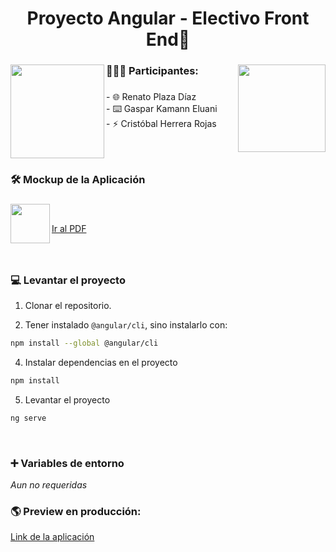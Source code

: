 <h1 align="center">Proyecto Angular - Electivo Front End👋</h1>

###

<img align="left" height="150" src="https://upload.wikimedia.org/wikipedia/commons/thumb/c/cf/Angular_full_color_logo.svg/2048px-Angular_full_color_logo.svg.png"  />

###

<img align="right" height="140" src="https://upload.wikimedia.org/wikipedia/commons/4/47/Logo_UTFSM.png"  />

###

<h3 align="left">👨🏻‍💻  Participantes:</h3>

###

<p align="left">- 🌐 Renato Plaza Díaz<br>- ⌨️ Gaspar Kamann Eluani<br>- ⚡ Cristóbal Herrera Rojas</p>

###

<br clear="both">

<h3 align="left">🛠 Mockup de la Aplicación</h3>

###

<img align="left" height="63" src="https://static.vecteezy.com/system/resources/thumbnails/017/197/488/small_2x/pdf-icon-on-transparent-background-free-png.png"  />

###

<br/>

<a  align="left"  href="https://raw.githubusercontent.com/H33Criss/AngularProyecto_Usm/main/src/assets/mock/Mockup%20proyecto%20angular.pdf" target="_blank" >Ir al PDF</a>

###

###

<br clear="both" />

<h3 align="left">💻 Levantar el proyecto </h3>

1. Clonar el repositorio.

2. Tener instalado `@angular/cli`, sino instalarlo con:

```bash
npm install --global @angular/cli
```

4. Instalar dependencias en el proyecto

```bash
npm install
```

5. Levantar el proyecto

```bash
ng serve
```

<br clear="both" />

<h3 align="left">➕ Variables de entorno</h3>

_Aun no requeridas_

###

<h3 align ="left">🌎 Preview en producción:</h3>

<a href="34.176.188.106" >Link de la aplicación</a>
###
